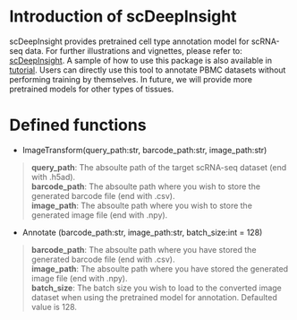 # Introduction of scDeepInsight

scDeepInsight provides pretrained cell type annotation model for scRNA-seq data. For further illustrations and vignettes, please refer to: [scDeepInsight](https://github.com/shangruJia/scDeepInsight). A sample of how to use this package is also available in [tutorial](https://github.com/shangruJia/scDeepInsight/blob/main/Tutorial.ipynb).
Users can directly use this tool to annotate PBMC datasets without performing training by themselves. In future, we will provide more pretrained models for other types of tissues.

# Defined functions

- ImageTransform(query_path:str, barcode_path:str, image_path:str)

> **query_path**: The absoulte path of the target scRNA-seq dataset (end with .h5ad). <br>
> **barcode_path**: The absoulte path where you wish to store the generated barcode file (end with .csv).<br>
> **image_path**: The absoulte path where you wish to store the generated image file (end with .npy).

- Annotate (barcode_path:str, image_path:str, batch_size:int = 128)

> **barcode_path**: The absoulte path where you have stored the generated barcode file (end with .csv).<br>
> **image_path**: The absoulte path where you have stored the generated image file (end with .npy).<br>
> **batch_size**: The batch size you wish to load to the converted image dataset when using the pretrained model for annotation. Defaulted value is 128.
> 
